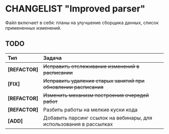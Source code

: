 # CHANGELIST "Improved parser"

Файл включает в себя: планы на улучшение сборщика данных, список примененных изменений.

## TODO

| Тип              | Задача                                                             |
|:-----------------|:-------------------------------------------------------------------|
| **\[REFACTOR\]** | ~~Исправить отслеживание изменений в расписании~~                  |
| **\[FIX\]**      | ~~Исправить удаление старых занятий при обновлении расписания~~    |
| **\[REFACTOR\]** | ~~Изменить механизм построения очередей работ~~                    |
| **\[REFACTOR\]** | Разбить работы на мелкие куски кода                                |
| **\[ADD\]**      | Добавить парсинг ссылок на вебинары, для использования в рассылках |
